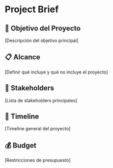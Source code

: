 # Project Brief

## 🎯 Objetivo del Proyecto
[Descripción del objetivo principal]

## 📋 Alcance
[Definir qué incluye y qué no incluye el proyecto]

## 👥 Stakeholders
[Lista de stakeholders principales]

## 📅 Timeline
[Timeline general del proyecto]

## 💰 Budget
[Restricciones de presupuesto]
